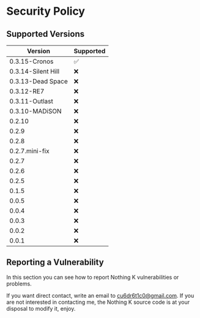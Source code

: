 # Security Policy

## Supported Versions

| Version | Supported          |
| ------- | ------------------ |
|  0.3.15-Cronos | :white_check_mark: |
|  0.3.14-Silent Hill | :x: |
|  0.3.13-Dead Space | :x: |
|  0.3.12-RE7 | :x: |
|  0.3.11-Outlast | :x: |
|  0.3.10-MADiSON | :x: |
|  0.2.10 | :x: |
|  0.2.9  | :x: |
|  0.2.8  | :x: |
|  0.2.7.mini-fix  | :x: |
|  0.2.7  | :x: |
|  0.2.6  | :x: |
|  0.2.5  | :x: |
|  0.1.5  | :x: |
|  0.0.5  | :x: |
|  0.0.4  | :x: |
|  0.0.3  | :x: |
|  0.0.2  | :x: |
|  0.0.1  | :x: |



## Reporting a Vulnerability

In this section you can see how to report Nothing K vulnerabilities or problems.

If you want direct contact, write an email to cu6dr6t1c0@gmail.com.
If you are not interested in contacting me, the Nothing K source code is at your disposal to modify it, enjoy.

